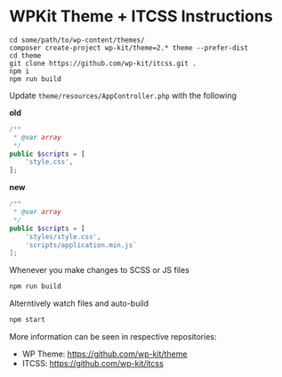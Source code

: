 # WPKit Theme + ITCSS Instructions

```base
cd some/path/to/wp-content/themes/
composer create-project wp-kit/theme=2.* theme --prefer-dist
cd theme
git clone https://github.com/wp-kit/itcss.git .
npm i
npm run build
```

Update `theme/resources/AppController.php` with the following

__old__
```php
/**
 * @var array
 */
public $scripts = [
	'style.css',
];
```

__new__
```php
/**
 * @var array
 */
public $scripts = [
	'styles/style.css',
  	'scripts/application.min.js`
];
```

Whenever you make changes to SCSS or JS files

```bash
npm run build
```

Alterntively watch files and auto-build

```bash
npm start
```

More information can be seen in respective repositories:

* WP Theme: https://github.com/wp-kit/theme
* ITCSS: https://github.com/wp-kit/itcss
